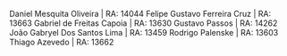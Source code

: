 Daniel Mesquita Oliveira | RA: 14044
Felipe Gustavo Ferreira Cruz | RA: 13663
Gabriel de Freitas Capoia | RA: 13630
Gustavo Passos | RA: 14262
João Gabryel Dos Santos Lima | RA: 13459
Rodrigo Palenske | RA: 13603
Thiago Azevedo | RA: 13662
